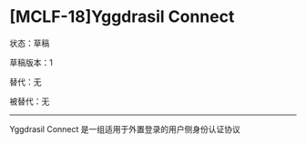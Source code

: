 # [MCLF-18]Yggdrasil Connect

状态：草稿

草稿版本：1

替代：无

被替代：无

---

Yggdrasil Connect 是一组适用于外置登录的用户侧身份认证协议